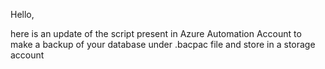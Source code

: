 Hello,

here is an update of the script present in Azure Automation Account to make a backup of your database under .bacpac file and store in a storage account 
